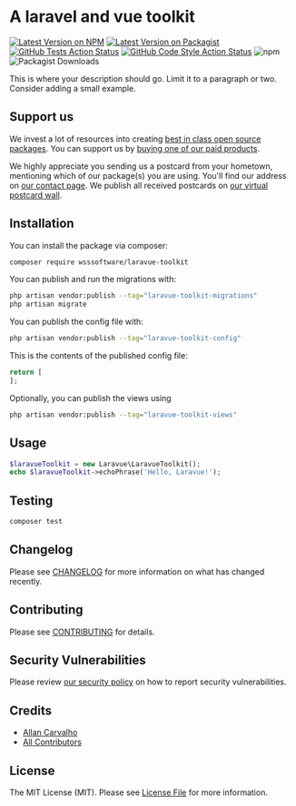 # A laravel and vue toolkit

[![Latest Version on NPM](https://img.shields.io/npm/v/laravue-toolkit/alpha)](https://npmjs.com/package/laravue-toolkit)
[![Latest Version on Packagist](https://img.shields.io/packagist/v/wsssoftware/laravue-toolkit.svg?style=flat-square)](https://packagist.org/packages/wsssoftware/laravue-toolkit)
[![GitHub Tests Action Status](https://img.shields.io/github/workflow/status/wsssoftware/laravue-toolkit/run-tests?label=tests)](https://github.com/wsssoftware/laravue-toolkit/actions?query=workflow%3Arun-tests+branch%3Amain)
[![GitHub Code Style Action Status](https://img.shields.io/github/workflow/status/wsssoftware/laravue-toolkit/Fix%20PHP%20code%20style%20issues?label=code%20style)](https://github.com/wsssoftware/laravue-toolkit/actions?query=workflow%3A"Fix+PHP+code+style+issues"+branch%3Amain)
![npm](https://img.shields.io/npm/dt/laravue-toolkit?label=npm%20downloads)
![Packagist Downloads](https://img.shields.io/packagist/dt/wsssoftware/laravue-toolkit?label=packagist%20downloads)

This is where your description should go. Limit it to a paragraph or two. Consider adding a small example.

## Support us

We invest a lot of resources into creating [best in class open source packages](https://spatie.be/open-source). You can support us by [buying one of our paid products](https://spatie.be/open-source/support-us).

We highly appreciate you sending us a postcard from your hometown, mentioning which of our package(s) you are using. You'll find our address on [our contact page](https://spatie.be/about-us). We publish all received postcards on [our virtual postcard wall](https://spatie.be/open-source/postcards).

## Installation

You can install the package via composer:

```bash
composer require wsssoftware/laravue-toolkit
```

You can publish and run the migrations with:

```bash
php artisan vendor:publish --tag="laravue-toolkit-migrations"
php artisan migrate
```

You can publish the config file with:

```bash
php artisan vendor:publish --tag="laravue-toolkit-config"
```

This is the contents of the published config file:

```php
return [
];
```

Optionally, you can publish the views using

```bash
php artisan vendor:publish --tag="laravue-toolkit-views"
```

## Usage

```php
$laravueToolkit = new Laravue\LaravueToolkit();
echo $laravueToolkit->echoPhrase('Hello, Laravue!');
```

## Testing

```bash
composer test
```

## Changelog

Please see [CHANGELOG](CHANGELOG.md) for more information on what has changed recently.

## Contributing

Please see [CONTRIBUTING](CONTRIBUTING.md) for details.

## Security Vulnerabilities

Please review [our security policy](../../security/policy) on how to report security vulnerabilities.

## Credits

- [Allan Carvalho](https://github.com/wsssoftware)
- [All Contributors](../../contributors)

## License

The MIT License (MIT). Please see [License File](LICENSE.md) for more information.
